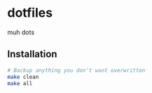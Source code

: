dotfiles
========
muh dots

Installation
------------

```bash
# Backup anything you don't want overwritten
make clean
make all
```
